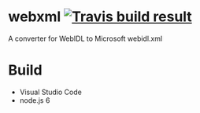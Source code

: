 # webxml [![Travis build result](https://travis-ci.org/SaschaNaz/webidl-serializer.svg?branch=master)](https://travis-ci.org/SaschaNaz/webidl-serializer)
A converter for WebIDL to Microsoft webidl.xml

# Build

 * Visual Studio Code
 * node.js 6
